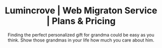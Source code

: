 ---
template: Services
path: /services/web-migration
title: Lumincrove | Web Migraton Service | Plans & Pricing
keywords:
description: Website migration service with the best value for money...... making it faster does not mean making it more expensive.
thumbnail: migration
headingTitle: Web Migration
subtitle: Finding the perfect personalized gift for grandma could be easy as you think. Show those grandmas in your life how much you care about him.
services: [
    {
        title: Features,
        items: [
            {
                name: SSL Certificate,
                value: 300
            },
            {
                name: Google Translate Service,
                value: 20
            },
            {
                name: Form high coverting lead generation,
                value: 20
            },
            {
                name: HTML5 Slider,
                value: 20
            },
            {
                name: HTML5 Banner,
                value: 20
            },
            {
                name: Comments session and comment storage,
                value: 20
            },
            {
                name: Chat bot,
                value: 20
            },
            {
                name: Accesibility,
                value: 20
            },
                        {
                name: Responsive Design,
                value: 20
            },
            {
                name: Professoinal template design,
                value: 20
            }
        ]
    },
    {
        title: SEO,
        items: [
            {
                name: SEO metadata,
                value: 300
            },
            {
                name: SEO frendly copy,
                value: 20
            },
            {
                name: Advanced technical SEO (sitemapm, robot),
                value: 300
            },
            {
                name: SEO position tracking,
                value: 20
            },
            {
                name: Competitive keyword,
                value: 300
            },
            {
                name: Performance,
                value: 20
            }
        ]
    },
    {
        title: Management,
        items: [
            {
                name: Site Hosting Service,
                value: 300
            },
            {
                name: Google Storage service,
                value: 300
            },
            {
                name: Integracion con BD del cliente,
                value: 20
            }
        ]
    },
    {
        title: Integration,
        items: [
            {
                name: Social Network Integration,
                value: 20
            },
            {
                name: Google Analytics standard,
                value: 20
            },
            {
                name: Google analitycs (goals and event tracking),
                value: 20
            },
            {
                name: CMS System,
                value: 20
            }
        ]
    },
    {
        title: Support,
        items: [
            {
                name: Quarterly strategy & performance calls,
                value: 20
            },
            {
                name: Email technical support 24h,
                value: 20
            },
            {
                name: Calls technical support  24h,
                value: 20
            },
            {
                name: On demand copy resource $/p,
                value: 20
            },
            {
                name: On demand design resource $/h,
                value: 20
            },
            {
                name: Monthly report (speed and system operation),
                value: 20
            }
        ]
    }
]
---